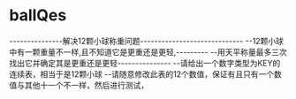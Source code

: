 # ballQes
---------------解决12颗小球称重问题-----------------------------
--12颗小球中有一颗重量不一样,且不知道它是更重还是更轻,---------
--用天平称量最多三次找出它并确定其是更重还是更轻---------------
--请给出一个数字类型为KEY的连续表，相当于是12颗小球
--请随意修改此表的12个数值，保证有且只有一个数值与其他十一个不一样，然后进行测试，
